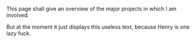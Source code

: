 <!-- 
.. title: Projects
.. slug: projects
.. date: 05/25/2014 04:25:53 PM UTC+02:00
.. tags: 
.. link: 
.. description: 
.. type: text
-->

This page shall give an overview of the major projects in which I am involved.

But at the moment it just displays this useless text, because Henry is one lazy fuck.
